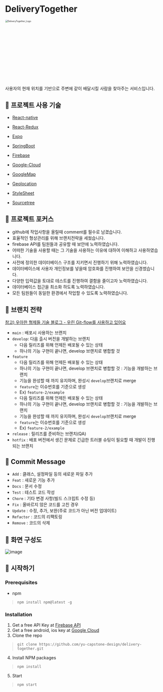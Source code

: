 # DeliveryTogether
<img width="400" alt="DeliveryTogether_Logo" src="https://user-images.githubusercontent.com/71224672/131435784-d797e9e5-2f77-43bc-a1f8-8decff4336b1.png" alt="image-20210830221721743" style="zoom:50%;">

사용자의 현재 위치를 기반으로 주변에 같이 배달시킬 사람을 찾아주는 서비스입니다.

## 🍚 프로젝트 사용 기술
- [React-native](https://reactnative.dev)
- [React-Redux](https://react-redux.js.org/)
- [Expo](https://expo.dev)
- [SpringBoot](https://spring.io/projects/spring-boot)
- [Firebase](https://firebase.google.com/)
- [Google-Cloud](https://console.cloud.google.com/?hl=ko&_ga=2.77549265.5140705.1630379894-826656968.1617737960&_gac=1.90576616.1630390580.Cj0KCQjwg7KJBhDyARIsAHrAXaERcEli1PU00kSdHJP_n5HwslnFjxzU6IPBDcqcz4bD0kIACkHF9UQaAmduEALw_wcB)
- [GoogleMap](https://developers.google.com/maps?hl=ko)
- [Geolocation](https://developers.google.com/maps/documentation/javascript/geolocation)

- [StyleSheet](https://developer.mozilla.org/ko/docs/Web/API/StyleSheet)
- [Sourcetree](https://www.sourcetreeapp.com/)


## 🍚 프로젝트 포커스
- github에 작업사항을 올릴때 comment를 필수로 남겼습니다.<br>
- 효율적인 형상관리를 위해 브랜치전략을 세웠습니다.<br>
- firebase API를 팀원들과 공유할 때 보안에 노력하였습니다.<br>
- 어떠한 기술을 사용할 때는 그 기술을 사용하는 이유에 대하여 이해하고 사용하였습니다.<br>
- 사전에 정의한 데이터베이스 구조를 지키면서 진행하기 위해 노력하였습니다.<br>
- 데이터베이스에 사용자 개인정보를 넣을때 암호화를 진행하여 보안을 신경썼습니다.<br>
- 다양한 입력값을 토대로 테스트를 진행하여 결함을 줄이고자 노력하였습니다.<br>
- 데이터베이스 접근을 최소화 하도록 노력하였습니다.<br>
- 모든 팀원들이 동일한 환경에서 작업할 수 있도록 노력하였습니다.<br>

## 🍚 브랜치 전략
[참고) 우아한 형제들 기술 블로그 - 우린 Git-flow를 사용하고 있어요](https://techblog.woowahan.com/2553/)
- `main` : 배포시 사용하는 브랜치
- `develop`: 다음 출시 버전을 개발하는 브랜치
  - 다음 릴리즈를 위해 언제든 배포될 수 있는 상태
  - 하나의 기능 구현이 끝나면, develop 브랜치로 병합할 것
- `feature` 
  - 다음 릴리즈를 위해 언제든 배포될 수 있는 상태
  - 하나의 기능 구현이 끝나면, develop 브랜치로 병합할 것
    : 기능을 개발하는 브랜치
  - 기능을 완성할 때 까지 유지하며, 완성시 `develop`브랜치로 merge
  - `feature`는 이슈번호를 기준으로 생성
  - Ex) `feature-2/example`
  - 다음 릴리즈를 위해 언제든 배포될 수 있는 상태
  - 하나의 기능 구현이 끝나면, develop 브랜치로 병합할 것
    : 기능을 개발하는 브랜치
  - 기능을 완성할 때 까지 유지하며, 완성시 `develop`브랜치로 merge
  - `feature`는 이슈번호를 기준으로 생성
  - Ex) `feature-2/example`
- `release` : 릴리즈를 준비하는 브랜치(QA)
- `hotfix` : 배포 버전에서 생긴 문제로 긴급한 트러블 슈팅이 필요할 때 개발이 진행되는 브랜치


## 🍚 Commit Message
- `Add` : 클래스, 설정파일 등의 새로운 파일 추가
- `Feat` : 새로운 기능 추가
- `Docs` : 문서 수정
- `Test` : 테스트 코드 작성
- `Chore` : 기타 변경 사항(빌드 스크립트 수정 등)
- `Fix` : 올바르지 않은 코드를 고친 경우
- `Update` : 수정, 추가, 보완(주로 코드가 아닌 버전 업데이트)
- `Refactor` : 코드의 리팩토링
- `Remove` : 코드의 삭제

## 🍚 화면 구성도
![image](https://user-images.githubusercontent.com/71224672/141777412-fe7b9d6a-41de-40d2-a822-d9380669ae6a.png)


## 🍚 시작하기
### Prerequisites
- npm
>```
>npm install npm@latest -g
>```

### Installation
1. Get a free API Key at [Firebase API](https://firebase.google.com/docs/projects/api-keys)
2. Get a free android, ios key at [Google Cloud](https://console.cloud.google.com/home/dashboard?project=deliverytogether-fdb&_ga=2.181757795.5140705.1630379894-826656968.1617737960&_gac=1.22410569.1630379921.Cj0KCQjwg7KJBhDyARIsAHrAXaH6I8vIlJzMWEmZdf1GnFqcx9188eOzIe88P0iESWFcMnn95rbiVUUaAm00EALw_wcB&pli=1)
3. Clone the repo
>```
>git clone https://github.com/yu-capstone-design/delivery-together.git
>```
4. Install NPM packages
>```
>npm install
>```
5. Start
>```
>npm start
>```
